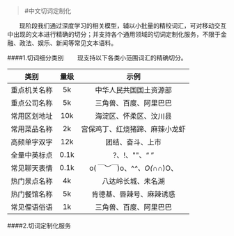 >#中文切词定制化


&nbsp;&nbsp;&nbsp;&nbsp;&nbsp;&nbsp;&nbsp;现阶段我们通过深度学习的相关模型，辅以小批量的精校词汇，可对移动交互中出现的文本进行精确的切分；并支持各个通用领域的切词定制化服务，不限于金融、政法、娱乐、新闻等常见文本语料。

####1.切词细分类别
&nbsp;&nbsp;&nbsp;&nbsp;&nbsp;&nbsp;&nbsp;现支持以下各类小范围词汇的精确切分。

| 类别 |量级| 示例 |
|:------:|:------:|:------:|
| 重点机关名称| 5k|中华人民共国国土资源部|
| 重点公司名称| 5k|三角兽、百度、阿里巴巴|
| 常用区划地址| 10k|海淀区、怀柔区、汶川县|
| 常用菜品名称| 2k|宫保鸡丁、红烧猪蹄、麻辣小龙虾|
| 高频单字双字| 12k|团结、奋斗、上市|
| 全量中英标点| 0.1k|?、!、""、“ ”|
| 常见聊天表情| 0.1k|o(*￣︶￣*)o、^_^、O(∩_∩)O、|
| 热门景点名称| 4k|八达岭长城、未名湖|
| 热门餐馆名称| 5k|肯德基、唇辣号、麻辣诱惑|
| 常见俚语俗语| 1k|三角兽、百度、阿里巴巴|




####2.切词定制化服务
